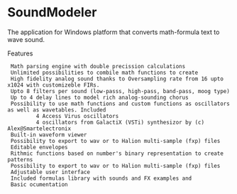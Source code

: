 # SoundModeler

The application for Windows platform 
that converts math-formula text to wave sound.

Features

     Math parsing engine with double precission calculations 
     Unlimited possibilities to combile math functions to create
     High fidelity analog sound thanks to Oversampling rate from 16 upto x1024 with customizeble FIRs.
     Upto 8 filters per sound (low-passs, high-pass, band-pass, moog type)
     Up to 4 delay lines to model rich analog-sounding chorus
     Possibility to use math functions and custom functions as oscillators as well as wavetables. Included
             4 Access Virus oscillators 
             4 oscillators from GalactiX (VSTi) synthesizor by (c) Alex@Smartelectronix
     Built-in waveform viewer 
     Possibility to export to wav or to Halion multi-sample (fxp) files
     Editable envelopes 
     Rithmic functions based on number's binary representation to create patterns
     Possibility to export to wav or to Halion multi-sample (fxp) files
     Adjustable user interface 
     Included formulas library with sounds and FX examples and 
     Basic ocumentation
